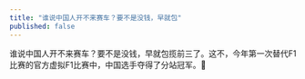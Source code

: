 ```yaml
---
title: "谁说中国人开不来赛车？要不是没钱，早就包"
published: false
---
```

谁说中国人开不来赛车？要不是没钱，早就包揽前三了。这不，今年第一次替代F1比赛的官方虚拟F1比赛中，中国选手夺得了分站冠军。